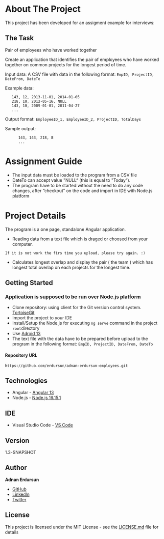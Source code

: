 # About The Project
This project has been developed for an assigment example for interviews:

## The Task 
Pair of employees who have worked together

Create an application that identifies the pair of employees who have worked together on common projects for the longest period of time.

Input data:
A CSV file with data in the following format:
 ```EmpID, ProjectID, DateFrom, DateTo```

Example data: 
   ```
      143, 12, 2013-11-01, 2014-01-05
      218, 10, 2012-05-16, NULL
      143, 10, 2009-01-01, 2011-04-27
      ...
   ```
Output format:
 ```EmployeeID_1, EmployeeID_2, ProjectID, TotalDays```

Sample output: 
```
      143, 143, 218, 8
      ...
```

# Assignment Guide
* The input data must be loaded to the program from a CSV file
* DateTo can accept value "NULL“ (this is equal to "Today“).
* The program have to be started without the need to do any code changes, after “checkout” on the code and import in IDE with Node.js platform


# Project Details
The program is a one page, standalone Angular application. 
* Reading data from a text file which is draged or choosed from your computer.

 ```If it is not work the firs time you upload, please try again. :)```

* Calculates longest overlap and display the pair ( the team ) which has longest total overlap on each projects for the longest time.

## Getting Started
### Application is supposed to be run over Node.js platform
* Clone repository: using client for the Git version control system. [TortoiseGit](https://tortoisegit.org/)
* Import the project to your IDE
* Install/Setup the Node.js for executing ```ng serve``` command in the project ```root```directory
* Use [Adroid 13](https://blog.angular.io/angular-v13-is-now-available-cce66f7bc296)
* The text file with the data have to be prepared before upload to the program in the following format:
 ```EmpID, ProjectID, DateFrom, DateTo```

#### Repository URL
```
https://github.com/erdursun/adnan-erdursun-employees.git
```
## Technologies
* Angular - [Angular 13](https://blog.angular.io/angular-v13-is-now-available-cce66f7bc296)
* Node.js - [Node.js 16.15.1](https://nodejs.org/en/)

## IDE 
* Visual Studio Code - [VS Code](https://code.visualstudio.com/)

## Version
1.3-SNAPSHOT

## Author
**Adnan Erdursun** 
* [GitHub](https://github.com/erdursun)
* [LinkedIn](https://www.linkedin.com/in/erdursun/)
* [Twitter](https://www.twitter.com/AdnanErdursun/)

## License
This project is licensed under the MIT License - see the [LICENSE.md](LICENSE) file for details
